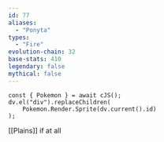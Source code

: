 ```yaml
---
id: 77
aliases:
  - "Ponyta"
types:
  - "Fire"
evolution-chain: 32
base-stats: 410
legendary: false
mythical: false
---
```

```dataviewjs
const { Pokemon } = await cJS();
dv.el("div").replaceChildren(
	Pokemon.Render.Sprite(dv.current().id)
);
```

[[Plains]] if at all
